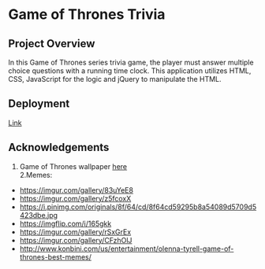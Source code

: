 # Game of Thrones Trivia

## Project Overview
In this Game of Thrones series trivia game, the player must answer multiple choice questions with a running time clock. This application utilizes HTML, CSS, JavaScript for the logic and jQuery to manipulate the HTML. 

## Deployment
[Link](https://brittani1128.github.io/Trivia-Game/)

## Acknowledgements
1. Game of Thrones wallpaper [here](https://wall.alphacoders.com/big.php?i=226091)  
2.Memes:
* https://imgur.com/gallery/83uYeE8
* https://imgur.com/gallery/z5fcoxX
* https://i.pinimg.com/originals/8f/64/cd/8f64cd59295b8a54089d5709d5423dbe.jpg
* https://imgflip.com/i/165gkk
* https://imgur.com/gallery/rSxGrEx
* https://imgur.com/gallery/CFzhOlJ
* http://www.konbini.com/us/entertainment/olenna-tyrell-game-of-thrones-best-memes/



